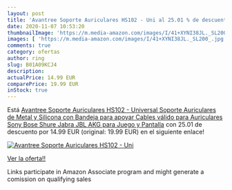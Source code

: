 ```yaml
---
layout: post
title: 'Avantree Soporte Auriculares HS102 - Uni al 25.01 % de descuento'
date: 2020-11-07 10:53:20
thumbnailImage: 'https://m.media-amazon.com/images/I/41+XYNI38JL._SL200_.jpg'
images: [ 'https://m.media-amazon.com/images/I/41+XYNI38JL._SL200_.jpg' ]
comments: true
category: ofertas
author: ring
slug: B01A09KCJ4
description:
actualPrice: 14.99 EUR
comparePrice: 19.99 EUR
inStock: true
---
```


Está [Avantree Soporte Auriculares HS102 - Universal Soporte Auriculares de Metal y Silicona con Bandeja para apoyar Cables válido para Auriculares Sony  Bose  Shure  Jabra  JBL  AKG  para Juego y Pantalla](https://www.amazon.es/dp/B01A09KCJ4/?tag=tolees-21) con 25.01 de descuento por 14.99 EUR (original: 19.99 EUR) en el siguiente enlace!

[![Avantree Soporte Auriculares HS102 - Uni](https://m.media-amazon.com/images/I/41+XYNI38JL._SL200_.jpg)](https://www.amazon.es/dp/B01A09KCJ4/?tag=tolees-21)

[Ver la oferta!!](https://www.amazon.es/dp/B01A09KCJ4/?tag=tolees-21)

Links participate in Amazon Associate program and might generate a comission on qualifying sales


